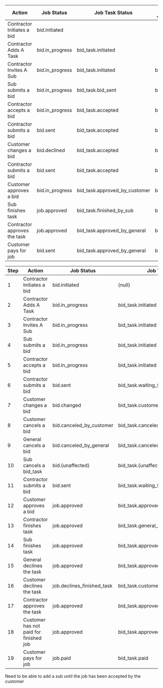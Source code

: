| Action | Job Status | Job Task Status | Bid Contractor Job Task Status |
|---|---|---|---|
|Contractor Initiates a bid | bid.initiated |||
|Contractor Adds A Task | bid.in_progress |  bid_task.initiated ||
|Contractor Invites A Sub | bid.in_progress | bid_task.initiated | bid.initiated |
|Sub submits a bid|  bid.in_progress | bid_task.bid_sent | bid_task.bid_sent |
|Contractor accepts a bid|  bid.in_progress | bid_task.accepted | bid_task.accepted |
|Contractor submits a bid|  bid.sent | bid_task.accepted | bid_task.accepted |
|Customer changes a bid|  bid.declined | bid_task.accepted | bid_task.accepted |
|Contractor submits a bid|  bid.sent | bid_task.accepted | bid_task.accepted |
|Customer approves a bid|  bid.in_progress | bid_task.approved_by_customer | bid_task.accepted |
|Sub finishes task|  job.approved | bid_task.finished_by_sub | bid_task.accepted |
|Contractor approves the task|  job.approved | bid_task.approved_by_general | bid_task.accepted |
|Customer pays for job|  bid.sent | bid_task.approved_by_general | bid_task.accepted |


|Step| Action | Job Status | Job Task Status | Bid Contractor Job Task Status |
|---|---|---|---|---|
|1|Contractor Initiates a bid | bid.initiated | {null} | {null} |
|2|Contractor Adds A Task | bid.in_progress |  bid_task.initiated | {null} |
|3|Contractor Invites A Sub | bid.in_progress | bid_task.initiated | sub.initiated |
|4|Sub submits a bid|  bid.in_progress | bid_task.initiated | sub.task_sent |
|5|Contractor accepts a bid|  bid.in_progress | bid_task.initiated | sub.accepted / denied |
|6|Contractor submits a bid|  bid.sent | bid_task.waiting_for_customer_approval | sub.waiting_for_customer_approval |
|7|Customer changes a bid|  bid.changed | bid_task.customer_changes_bid | sub.customer_changes_bid |
|8|Customer cancels a bid|  bid.canceled_by_customer | bid_task.canceled_by_customer | sub.canceled_by_customer |
|9|General cancels a bid|  bid.canceled_by_general | bid_task.canceled_by_general | sub.canceled_by_general |
|10|Sub cancels a bid_task|  bid.{unaffected} | bid_task.{unaffected} | sub.canceled_bid_task |
|11|Contractor submits a bid|  bid.sent | bid_task.waiting_for_customer_approval | sub.waiting_for_customer_approval |
|12|Customer approves a bid|  job.approved | bid_task.approved_by_customer | sub.approved_by_customer |
|13|Contractor finishes task|  job.approved | bid_task.general_finished_work | {null} |
|14|Sub finishes task|  job.approved | bid_task.approved_by_customer | sub.finished_job |
|15|General declines the task|  job.approved | bid_task.approved_by_customer | sub.finished_job_denied_by_contractor |
|16|Customer declines the task|  job.declines_finished_task | bid_task.customer_changes_finished_task | sub.customer_changes_finished_task |
|17|Contractor approves the task|  job.approved | bid_task.approved_by_customer | sub.finished_job_approved_by_contractor |
|18|Customer has not paid for finished job | job.approved | bid_task.approved_by_customer | sub.waiting_for_customer_payment |
|19|Customer pays for job|  job.paid | bid_task.paid | sub.paid |



Need to be able to add a sub until the job has been accepted by the customer
